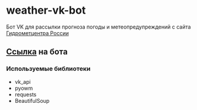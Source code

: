 weather-vk-bot
=====================
Бот VK для рассылки прогноза погоды и метеопредупреждений с сайта [Гидрометцентра России](https://meteoinfo.ru)

## [Ссылка](https://vk.com/meteoalarm) на бота

### Используемые библиотеки
* vk_api
* pyowm
* requests
* BeautifulSoup

